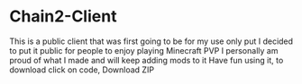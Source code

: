 # Chain2-Client
This is a public client that was first going to be for my use only put I decided to put it public for people to enjoy playing Minecraft PVP
I personally am proud of what I made and will keep adding mods to it
Have fun using it, to download click on code, Download ZIP

